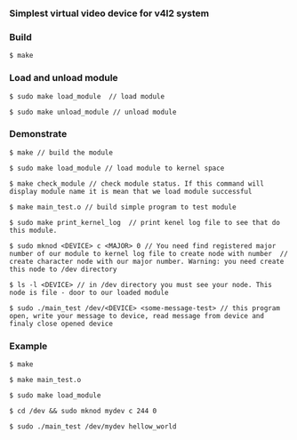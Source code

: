 ### Simplest virtual video device for v4l2 system

### Build
`
 $ make
`

### Load and unload module
`
$ sudo make load_module 
// load module
`

`
$ sudo make unload_module
// unload module
`

### Demonstrate
`$ make
// build the module
`

`
$ sudo make load_module
// load module to kernel space
`

`
$ make check_module
// check module status. If this command will display module name it is mean that we load module successful
`

`
$ make main_test.o
// build simple program to test module
`

`
$ sudo make print_kernel_log 
// print kenel log file to see that do this module.
`

`
$ sudo mknod <DEVICE> c <MAJOR> 0
 // You need find registered major number of our module to kernel log file to create node with number 
 // create character node with our major number. Warning: you need create this node to /dev directory
`

`
$ ls -l <DEVICE>
// in /dev directory you must see your node. This node is file - door to our loaded module
`

`
$ sudo ./main_test /dev/<DEVICE> <some-message-test>
// this program open, write your message to device, read message from device and finaly close opened device
`

### Example
`
 $ make
`

`
 $ make main_test.o
`

`
 $ sudo make load_module
 `

`
 $ cd /dev && sudo mknod mydev c 244 0
 `

 `
 $ sudo ./main_test /dev/mydev hellow_world
`